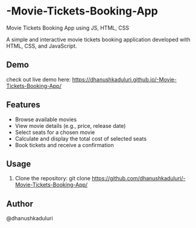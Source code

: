 # -Movie-Tickets-Booking-App
 Movie Tickets Booking App using JS, HTML, CSS
 
A simple and interactive movie tickets booking application developed with HTML, CSS, and JavaScript.

## Demo

check out live demo here: https://dhanushkaduluri.github.io/-Movie-Tickets-Booking-App/

## Features

- Browse available movies
- View movie details (e.g., price, release date)
- Select seats for a chosen movie
- Calculate and display the total cost of selected seats
- Book tickets and receive a confirmation

## Usage

1. Clone the repository:
   git clone https://github.com/dhanushkaduluri/-Movie-Tickets-Booking-App/

## Author
 @dhanushkaduluri
